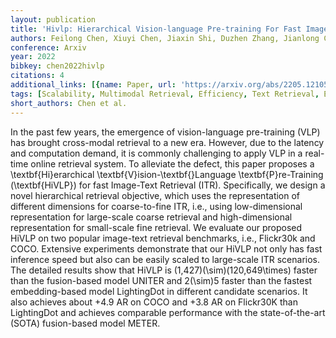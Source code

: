 ```yaml
---
layout: publication
title: 'Hivlp: Hierarchical Vision-language Pre-training For Fast Image-text Retrieval'
authors: Feilong Chen, Xiuyi Chen, Jiaxin Shi, Duzhen Zhang, Jianlong Chang, Qi Tian
conference: Arxiv
year: 2022
bibkey: chen2022hivlp
citations: 4
additional_links: [{name: Paper, url: 'https://arxiv.org/abs/2205.12105'}]
tags: [Scalability, Multimodal Retrieval, Efficiency, Text Retrieval, Evaluation]
short_authors: Chen et al.
---
```

In the past few years, the emergence of vision-language pre-training (VLP)
has brought cross-modal retrieval to a new era. However, due to the latency and
computation demand, it is commonly challenging to apply VLP in a real-time
online retrieval system. To alleviate the defect, this paper proposes a
\textbf\{Hi\}erarchical \textbf\{V\}ision-\textbf\{\}Language \textbf\{P\}re-Training
(\textbf\{HiVLP\}) for fast Image-Text Retrieval (ITR). Specifically, we design a
novel hierarchical retrieval objective, which uses the representation of
different dimensions for coarse-to-fine ITR, i.e., using low-dimensional
representation for large-scale coarse retrieval and high-dimensional
representation for small-scale fine retrieval. We evaluate our proposed HiVLP
on two popular image-text retrieval benchmarks, i.e., Flickr30k and COCO.
Extensive experiments demonstrate that our HiVLP not only has fast inference
speed but also can be easily scaled to large-scale ITR scenarios. The detailed
results show that HiVLP is \(1,427\)\(\sim\)\(120,649\times\) faster than the
fusion-based model UNITER and 2\(\sim\)5 faster than the fastest embedding-based
model LightingDot in different candidate scenarios. It also achieves about +4.9
AR on COCO and +3.8 AR on Flickr30K than LightingDot and achieves comparable
performance with the state-of-the-art (SOTA) fusion-based model METER.
